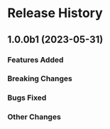# Release History

## 1.0.0b1 (2023-05-31)

### Features Added

### Breaking Changes

### Bugs Fixed

### Other Changes
